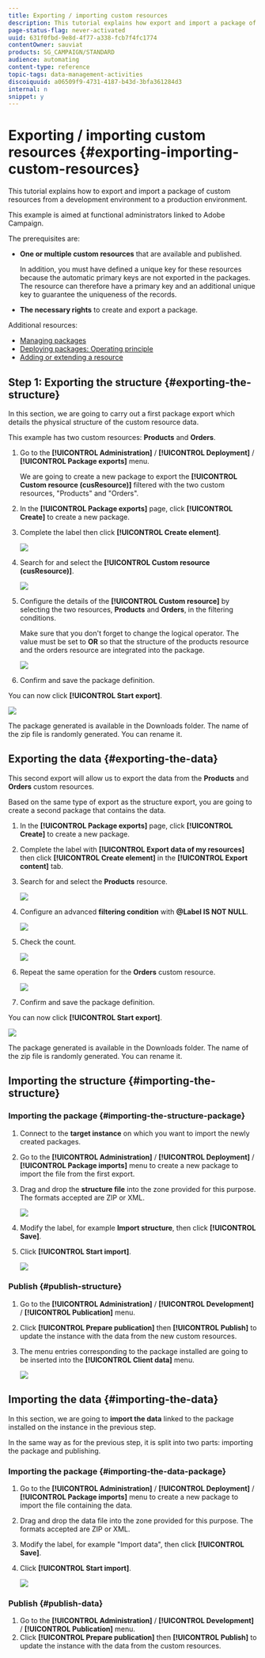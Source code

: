 ```yaml
---
title: Exporting / importing custom resources
description: This tutorial explains how export and import a package of custom resources.
page-status-flag: never-activated
uuid: 631f0fbd-9e8d-4f77-a338-fcb7f4fc1774
contentOwner: sauviat
products: SG_CAMPAIGN/STANDARD
audience: automating
content-type: reference
topic-tags: data-management-activities
discoiquuid: a06509f9-4731-4187-b43d-3bfa361284d3
internal: n
snippet: y
---
```


# Exporting / importing custom resources {#exporting-importing-custom-resources}

This tutorial explains how to export and import a package of custom resources from a development environment to a production environment.

This example is aimed at functional administrators linked to Adobe Campaign.

The prerequisites are:

* **One or multiple custom resources** that are available and published.

    In addition, you must have defined a unique key for these resources because the automatic primary keys are not exported in the packages. The resource can therefore have a primary key and an additional unique key to guarantee the uniqueness of the records.
* **The necessary rights** to create and export a package.

Additional resources:

* [Managing packages](../../using/automating/managing-packages.md)
* [Deploying packages: Operating principle](../../using/developing/data-model-concepts.md)
* [Adding or extending a resource](../../using/developing/key-steps-to-add-a-resource.md)

## Step 1: Exporting the structure {#exporting-the-structure}

In this section, we are going to carry out a first package export which details the physical structure of the custom resource data.

This example has two custom resources: **Products** and **Orders**.

1. Go to the **[!UICONTROL Administration]** / **[!UICONTROL Deployment]** / **[!UICONTROL Package exports]** menu.

    We are going to create a new package to export the **[!UICONTROL Custom resource (cusResource)]** filtered with the two custom resources, "Products" and "Orders".

1. In the **[!UICONTROL Package exports]** page, click **[!UICONTROL Create]** to create a new package.
1. Complete the label then click **[!UICONTROL Create element]**.

    ![](assets/cusresources_export1.png)

1. Search for and select the **[!UICONTROL Custom resource (cusResource)]**.

    ![](assets/cusresources_export2.png)

1. Configure the details of the **[!UICONTROL Custom resource]** by selecting the two resources, **Products** and **Orders**, in the filtering conditions.

    Make sure that you don't forget to change the logical operator. The value must be set to **OR** so that the structure of the products resource and the orders resource are integrated into the package.

    ![](assets/cusresources_export3.png)

1. Confirm and save the package definition.

You can now click **[!UICONTROL Start export]**.

![](assets/cusresources_export4.png)

The package generated is available in the Downloads folder. The name of the zip file is randomly generated. You can rename it.

## Exporting the data {#exporting-the-data}

This second export will allow us to export the data from the **Products** and **Orders** custom resources.

Based on the same type of export as the structure export, you are going to create a second package that contains the data.

1. In the **[!UICONTROL Package exports]** page, click **[!UICONTROL Create]** to create a new package.
1. Complete the label with **[!UICONTROL Export data of my resources]** then click **[!UICONTROL Create element]** in the **[!UICONTROL Export content]** tab.
1. Search for and select the **Products** resource.

    ![](assets/cusresources_exportdata1.png)

1. Configure an advanced **filtering condition** with **@Label IS NOT NULL**.

    ![](assets/cusresources_exportdata2.png)

1. Check the count.

    ![](assets/cusresources_exportdata3.png)

1. Repeat the same operation for the **Orders** custom resource.

    ![](assets/cusresources_exportdata4.png)

1. Confirm and save the package definition.

You can now click **[!UICONTROL Start export]**.

![](assets/cusresources_exportdata5.png)

The package generated is available in the Downloads folder. The name of the zip file is randomly generated. You can rename it.

## Importing the structure {#importing-the-structure}

### Importing the package {#importing-the-structure-package}

1. Connect to the **target instance** on which you want to import the newly created packages.
1. Go to the **[!UICONTROL Administration]** / **[!UICONTROL Deployment]** / **[!UICONTROL Package imports]** menu to create a new package to import the file from the first export.
1. Drag and drop the **structure file** into the zone provided for this purpose. The formats accepted are ZIP or XML.

    ![](assets/cusresources_import2.png)

1. Modify the label, for example **Import structure**, then click **[!UICONTROL Save]**.
1. Click **[!UICONTROL Start import]**.

    ![](assets/cusresources_import3.png)

### Publish {#publish-structure}

1. Go to the **[!UICONTROL Administration]** / **[!UICONTROL Development]** / **[!UICONTROL Publication]** menu.
1. Click **[!UICONTROL Prepare publication]** then **[!UICONTROL Publish]** to update the instance with the data from the new custom resources.
1. The menu entries corresponding to the package installed are going to be inserted into the **[!UICONTROL Client data]** menu.

    ![](assets/cusresources_import1.png)

## Importing the data {#importing-the-data}

In this section, we are going to **import the data** linked to the package installed on the instance in the previous step.

In the same way as for the previous step, it is split into two parts: importing the package and publishing.

### Importing the package {#importing-the-data-package}

1. Go to the **[!UICONTROL Administration]** / **[!UICONTROL Deployment]** / **[!UICONTROL Package imports]** menu to create a new package to import the file containing the data.
1. Drag and drop the data file into the zone provided for this purpose. The formats accepted are ZIP or XML.
1. Modify the label, for example "Import data", then click **[!UICONTROL Save]**.
1. Click **[!UICONTROL Start import]**.

    ![](assets/cusresources_importdata.png)

### Publish {#publish-data}

1. Go to the **[!UICONTROL Administration]** / **[!UICONTROL Development]** / **[!UICONTROL Publication]** menu.
1. Click **[!UICONTROL Prepare publication]** then **[!UICONTROL Publish]** to update the instance with the data from the custom resources.
